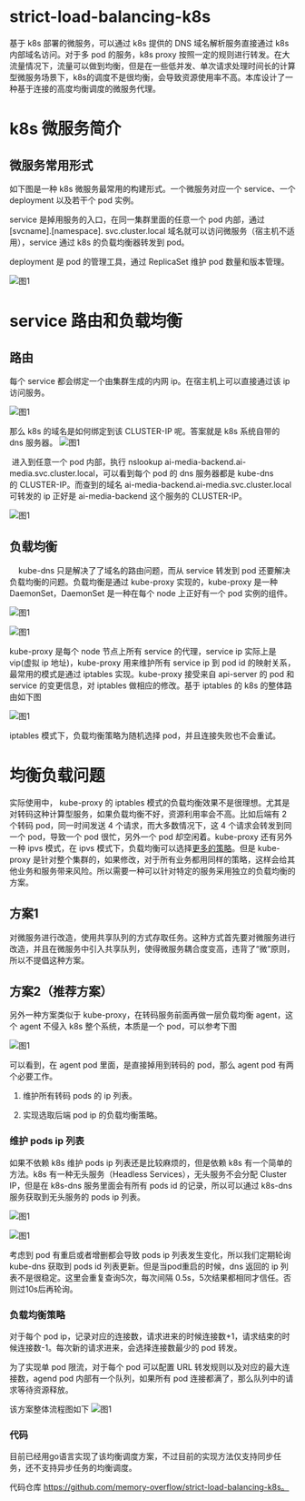 # strict-load-balancing-k8s

基于 k8s 部署的微服务，可以通过 k8s 提供的 DNS 域名解析服务直接通过 k8s 内部域名访问。对于多 pod 的服务，k8s proxy 按照一定的规则进行转发。在大流量情况下，流量可以做到均衡，但是在一些低并发、单次请求处理时间长的计算型微服务场景下，k8s的调度不是很均衡，会导致资源使用率不高。本库设计了一种基于连接的高度均衡调度的微服务代理。

# k8s 微服务简介
## 微服务常用形式
如下图是一种 k8s 微服务最常用的构建形式。一个微服务对应一个 service、一个 deployment 以及若干个 pod 实例。

service 是掉用服务的入口，在同一集群里面的任意一个 pod 内部，通过 [svcname].[namespace]. svc.cluster.local 域名就可以访问微服务（宿主机不适用），service 通过 k8s 的负载均衡器转发到 pod。

deployment 是 pod 的管理工具，通过 ReplicaSet 维护 pod 数量和版本管理。

![图1](https://github.com/memory-overflow/strict-load-balancing-k8s/blob/master/images/e54f5e9e0da946a18a1fcebc8a655dc2.webp)



# service 路由和负载均衡
## 路由
每个 service 都会绑定一个由集群生成的内网 ip。在宿主机上可以直接通过该 ip 访问服务。

![图1](https://github.com/memory-overflow/strict-load-balancing-k8s/blob/master/images/d2f24143135e419faaddba9a4d4ba94b.webp)

那么 k8s 的域名是如何绑定到该 CLUSTER-IP 呢。答案就是 k8s 系统自带的 dns 服务器。
![图1](https://github.com/memory-overflow/strict-load-balancing-k8s/blob/master/images/c74080adf15647b8a52a550e374b401e.webp)



 进入到任意一个 pod 内部，执行 nslookup ai-media-backend.ai-media.svc.cluster.local，可以看到每个 pod 的 dns 服务器都是 kube-dns 的 CLUSTER-IP。而查到的域名 ai-media-backend.ai-media.svc.cluster.local 可转发的 ip 正好是 ai-media-backend 这个服务的 CLUSTER-IP。

![图1](https://github.com/memory-overflow/strict-load-balancing-k8s/blob/master/images/5a813487241947bd930f6794c5094065.webp)

## 负载均衡
    kube-dns 只是解决了了域名的路由问题，而从 service 转发到 pod 还要解决负载均衡的问题。负载均衡是通过 kube-proxy 实现的，kube-proxy 是一种 DaemonSet，DaemonSet 是一种在每个 node 上正好有一个 pod 实例的组件。

![图1](https://github.com/memory-overflow/strict-load-balancing-k8s/blob/master/images/dfd052a4fbae46b9a3d9118a3d5db74f.webp)

![图1](https://github.com/memory-overflow/strict-load-balancing-k8s/blob/master/images/64dce4c13f82481982cbdea6a35172cb.webp)


kube-proxy 是每个 node 节点上所有 service 的代理，service ip 实际上是 vip(虚拟 ip 地址)，kube-proxy 用来维护所有 service ip 到 pod id 的映射关系，最常用的模式是通过 iptables 实现。kube-proxy 接受来自 api-server 的 pod 和 service 的变更信息，对 iptables 做相应的修改。基于 iptables 的 k8s 的整体路由如下图

![图1](https://github.com/memory-overflow/strict-load-balancing-k8s/blob/master/images/8650b269d5ed4330bdffe7d5c39e07a5.webp)


iptables 模式下，负载均衡策略为随机选择 pod，并且连接失败也不会重试。



# 均衡负载问题
实际使用中， kube-proxy 的 iptables 模式的负载均衡效果不是很理想。尤其是对转码这种计算型服务，如果负载均衡不好，资源利用率会不高。比如后端有 2 个转码 pod，同一时间发送 4 个请求，而大多数情况下，这 4 个请求会转发到同一个 pod，导致一个 pod 很忙，另外一个 pod 却空闲着。kube-proxy 还有另外一种 ipvs 模式，在 ipvs 模式下，负载均衡可以选择[更多的策略](https://kubernetes.io/zh/docs/concepts/services-networking/service/#proxy-mode-ipvs)。但是 kube-proxy 是针对整个集群的，如果修改，对于所有业务都用同样的策略，这样会给其他业务和服务带来风险。所以需要一种可以针对特定的服务采用独立的负载均衡的方案。

## 方案1
对微服务进行改造，使用共享队列的方式存取任务。这种方式首先要对微服务进行改造，并且在微服务中引入共享队列，使得微服务耦合度变高，违背了“微”原则，所以不提倡这种方案。

## 方案2（推荐方案）
另外一种方案类似于 kube-proxy，在转码服务前面再做一层负载均衡 agent，这个 agent 不侵入 k8s 整个系统，本质是一个 pod，可以参考下图

![图1](https://github.com/memory-overflow/strict-load-balancing-k8s/blob/master/images/6e51437089e94a298cf077534359455a.webp)


可以看到，在 agent pod 里面，是直接掉用到转码的 pod，那么 agent pod 有两个必要工作。

1. 维护所有转码 pods 的 ip 列表。

2. 实现选取后端 pod ip 的负载均衡策略。

### 维护 pods ip 列表
如果不依赖 k8s 维护 pods ip 列表还是比较麻烦的，但是依赖 k8s 有一个简单的方法。k8s 有一种无头服务（Headless Services），无头服务不会分配 Cluster IP，但是在 k8s-dns 服务里面会有所有 pods id 的记录，所以可以通过 k8s-dns 服务获取到无头服务的 pods ip 列表。

![图1](https://github.com/memory-overflow/strict-load-balancing-k8s/blob/master/images/6bee6d6f232a47ac8fe6bac06cba2ad2.webp)

![图1](https://github.com/memory-overflow/strict-load-balancing-k8s/blob/master/images/057d5007ecf04a498d5468903daa485a.webp)

考虑到 pod 有重启或者增删都会导致 pods ip 列表发生变化，所以我们定期轮询 kube-dns 获取到 pods id 列表更新。但是当pod重启的时候，dns 返回的 ip 列表不是很稳定。这里会重复查询5次，每次间隔 0.5s，5次结果都相同才信任。否则过10s后再轮询。

### 负载均衡策略
对于每个 pod ip，记录对应的连接数，请求进来的时候连接数+1，请求结束的时候连接数-1。每次新的请求进来，会选择连接数最少的 pod 转发。

为了实现单 pod 限流，对于每个 pod 可以配置 URL 转发规则以及对应的最大连接数，agend pod 内部有一个队列，如果所有 pod 连接都满了，那么队列中的请求等待资源释放。

该方案整体流程图如下
![图1](https://github.com/memory-overflow/strict-load-balancing-k8s/blob/master/images/86aa772a870e412f8272d1977ab6b9a7.webp)



### 代码
目前已经用go语言实现了该均衡调度方案，不过目前的实现方法仅支持同步任务，还不支持异步任务的均衡调度。

代码仓库 https://github.com/memory-overflow/strict-load-balancing-k8s。
